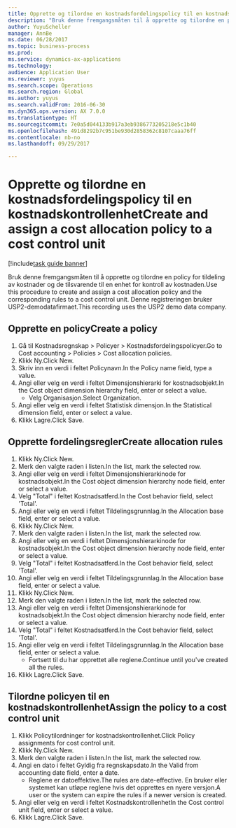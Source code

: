 ```yaml
--- 
title: Opprette og tilordne en kostnadsfordelingspolicy til en kostnadskontrollenhet
description: "Bruk denne fremgangsmåten til å opprette og tilordne en policy for tildeling av kostnader og de tilsvarende til en enhet for kontroll av kostnaden."
author: YuyuScheller
manager: AnnBe
ms.date: 06/28/2017
ms.topic: business-process
ms.prod: 
ms.service: dynamics-ax-applications
ms.technology: 
audience: Application User
ms.reviewer: yuyus
ms.search.scope: Operations
ms.search.region: Global
ms.author: yuyus
ms.search.validFrom: 2016-06-30
ms.dyn365.ops.version: AX 7.0.0
ms.translationtype: HT
ms.sourcegitcommit: 7e0a5d044133b917a3eb9386773205218e5c1b40
ms.openlocfilehash: 491d8292b7c951be930d2858362c8107caaa76ff
ms.contentlocale: nb-no
ms.lasthandoff: 09/29/2017

---
```

# <a name="create-and-assign-a-cost-allocation-policy-to-a-cost-control-unit"></a><span data-ttu-id="03ec8-103">Opprette og tilordne en kostnadsfordelingspolicy til en kostnadskontrollenhet</span><span class="sxs-lookup"><span data-stu-id="03ec8-103">Create and assign a cost allocation policy to a cost control unit</span></span>

[!include[task guide banner](../../includes/task-guide-banner.md)]

<span data-ttu-id="03ec8-104">Bruk denne fremgangsmåten til å opprette og tilordne en policy for tildeling av kostnader og de tilsvarende til en enhet for kontroll av kostnaden.</span><span class="sxs-lookup"><span data-stu-id="03ec8-104">Use this procedure to create and assign a cost allocation policy and the corresponding rules to a cost control unit.</span></span> <span data-ttu-id="03ec8-105">Denne registreringen bruker USP2-demodatafirmaet.</span><span class="sxs-lookup"><span data-stu-id="03ec8-105">This recording uses the USP2 demo data company.</span></span>


## <a name="create-a-policy"></a><span data-ttu-id="03ec8-106">Opprette en policy</span><span class="sxs-lookup"><span data-stu-id="03ec8-106">Create a policy</span></span>
1. <span data-ttu-id="03ec8-107">Gå til Kostnadsregnskap > Policyer > Kostnadsfordelingspolicyer.</span><span class="sxs-lookup"><span data-stu-id="03ec8-107">Go to Cost accounting > Policies > Cost allocation policies.</span></span>
2. <span data-ttu-id="03ec8-108">Klikk Ny.</span><span class="sxs-lookup"><span data-stu-id="03ec8-108">Click New.</span></span>
3. <span data-ttu-id="03ec8-109">Skriv inn en verdi i feltet Policynavn.</span><span class="sxs-lookup"><span data-stu-id="03ec8-109">In the Policy name field, type a value.</span></span>
4. <span data-ttu-id="03ec8-110">Angi eller velg en verdi i feltet Dimensjonshierarki for kostnadsobjekt.</span><span class="sxs-lookup"><span data-stu-id="03ec8-110">In the Cost object dimension hierarchy field, enter or select a value.</span></span>
    * <span data-ttu-id="03ec8-111">Velg Organisasjon.</span><span class="sxs-lookup"><span data-stu-id="03ec8-111">Select Organization.</span></span>  
5. <span data-ttu-id="03ec8-112">Angi eller velg en verdi i feltet Statistisk dimensjon.</span><span class="sxs-lookup"><span data-stu-id="03ec8-112">In the Statistical dimension field, enter or select a value.</span></span>
6. <span data-ttu-id="03ec8-113">Klikk Lagre.</span><span class="sxs-lookup"><span data-stu-id="03ec8-113">Click Save.</span></span>

## <a name="create-allocation-rules"></a><span data-ttu-id="03ec8-114">Opprette fordelingsregler</span><span class="sxs-lookup"><span data-stu-id="03ec8-114">Create allocation rules</span></span>
1. <span data-ttu-id="03ec8-115">Klikk Ny.</span><span class="sxs-lookup"><span data-stu-id="03ec8-115">Click New.</span></span>
2. <span data-ttu-id="03ec8-116">Merk den valgte raden i listen.</span><span class="sxs-lookup"><span data-stu-id="03ec8-116">In the list, mark the selected row.</span></span>
3. <span data-ttu-id="03ec8-117">Angi eller velg en verdi i feltet Dimensjonshierarkinode for kostnadsobjekt.</span><span class="sxs-lookup"><span data-stu-id="03ec8-117">In the Cost object dimension hierarchy node field, enter or select a value.</span></span>
4. <span data-ttu-id="03ec8-118">Velg "Total" i feltet Kostnadsatferd.</span><span class="sxs-lookup"><span data-stu-id="03ec8-118">In the Cost behavior field, select 'Total'.</span></span>
5. <span data-ttu-id="03ec8-119">Angi eller velg en verdi i feltet Tildelingsgrunnlag.</span><span class="sxs-lookup"><span data-stu-id="03ec8-119">In the Allocation base field, enter or select a value.</span></span>
6. <span data-ttu-id="03ec8-120">Klikk Ny.</span><span class="sxs-lookup"><span data-stu-id="03ec8-120">Click New.</span></span>
7. <span data-ttu-id="03ec8-121">Merk den valgte raden i listen.</span><span class="sxs-lookup"><span data-stu-id="03ec8-121">In the list, mark the selected row.</span></span>
8. <span data-ttu-id="03ec8-122">Angi eller velg en verdi i feltet Dimensjonshierarkinode for kostnadsobjekt.</span><span class="sxs-lookup"><span data-stu-id="03ec8-122">In the Cost object dimension hierarchy node field, enter or select a value.</span></span>
9. <span data-ttu-id="03ec8-123">Velg "Total" i feltet Kostnadsatferd.</span><span class="sxs-lookup"><span data-stu-id="03ec8-123">In the Cost behavior field, select 'Total'.</span></span>
10. <span data-ttu-id="03ec8-124">Angi eller velg en verdi i feltet Tildelingsgrunnlag.</span><span class="sxs-lookup"><span data-stu-id="03ec8-124">In the Allocation base field, enter or select a value.</span></span>
11. <span data-ttu-id="03ec8-125">Klikk Ny.</span><span class="sxs-lookup"><span data-stu-id="03ec8-125">Click New.</span></span>
12. <span data-ttu-id="03ec8-126">Merk den valgte raden i listen.</span><span class="sxs-lookup"><span data-stu-id="03ec8-126">In the list, mark the selected row.</span></span>
13. <span data-ttu-id="03ec8-127">Angi eller velg en verdi i feltet Dimensjonshierarkinode for kostnadsobjekt.</span><span class="sxs-lookup"><span data-stu-id="03ec8-127">In the Cost object dimension hierarchy node field, enter or select a value.</span></span>
14. <span data-ttu-id="03ec8-128">Velg "Total" i feltet Kostnadsatferd.</span><span class="sxs-lookup"><span data-stu-id="03ec8-128">In the Cost behavior field, select 'Total'.</span></span>
15. <span data-ttu-id="03ec8-129">Angi eller velg en verdi i feltet Tildelingsgrunnlag.</span><span class="sxs-lookup"><span data-stu-id="03ec8-129">In the Allocation base field, enter or select a value.</span></span>
    * <span data-ttu-id="03ec8-130">Fortsett til du har opprettet alle reglene.</span><span class="sxs-lookup"><span data-stu-id="03ec8-130">Continue until you've created all the rules.</span></span>  
16. <span data-ttu-id="03ec8-131">Klikk Lagre.</span><span class="sxs-lookup"><span data-stu-id="03ec8-131">Click Save.</span></span>

## <a name="assign-the-policy-to-a-cost-control-unit"></a><span data-ttu-id="03ec8-132">Tilordne policyen til en kostnadskontrollenhet</span><span class="sxs-lookup"><span data-stu-id="03ec8-132">Assign the policy to a cost control unit</span></span>
1. <span data-ttu-id="03ec8-133">Klikk Policytilordninger for kostnadskontrollenhet.</span><span class="sxs-lookup"><span data-stu-id="03ec8-133">Click Policy assignments for cost control unit.</span></span>
2. <span data-ttu-id="03ec8-134">Klikk Ny.</span><span class="sxs-lookup"><span data-stu-id="03ec8-134">Click New.</span></span>
3. <span data-ttu-id="03ec8-135">Merk den valgte raden i listen.</span><span class="sxs-lookup"><span data-stu-id="03ec8-135">In the list, mark the selected row.</span></span>
4. <span data-ttu-id="03ec8-136">Angi en dato i feltet Gyldig fra regnskapsdato.</span><span class="sxs-lookup"><span data-stu-id="03ec8-136">In the Valid from accounting date field, enter a date.</span></span>
    * <span data-ttu-id="03ec8-137">Reglene er datoeffektive.</span><span class="sxs-lookup"><span data-stu-id="03ec8-137">The rules are date-effective.</span></span> <span data-ttu-id="03ec8-138">En bruker eller systemet kan utløpe reglene hvis det opprettes en nyere versjon.</span><span class="sxs-lookup"><span data-stu-id="03ec8-138">A user or the system can expire the rules if a newer version is created.</span></span>  
5. <span data-ttu-id="03ec8-139">Angi eller velg en verdi i feltet Kostnadskontrollenhet</span><span class="sxs-lookup"><span data-stu-id="03ec8-139">In the Cost control unit field, enter or select a value.</span></span>
6. <span data-ttu-id="03ec8-140">Klikk Lagre.</span><span class="sxs-lookup"><span data-stu-id="03ec8-140">Click Save.</span></span>


